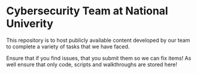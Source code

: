 # Cybersecurity Team at National Univerity

This repository is to host publicly available content developed by our team to complete a variety of tasks that we have faced.

Ensure that if you find issues, that you submit them so we can fix items! As well ensure that only code, scripts and walkthroughs are stored here!
